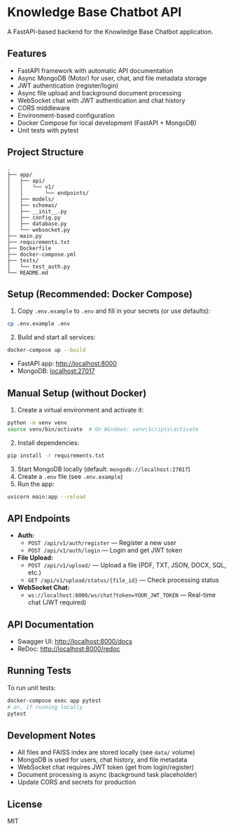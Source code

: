 # Knowledge Base Chatbot API

A FastAPI-based backend for the Knowledge Base Chatbot application.

## Features

- FastAPI framework with automatic API documentation
- Async MongoDB (Motor) for user, chat, and file metadata storage
- JWT authentication (register/login)
- Async file upload and background document processing
- WebSocket chat with JWT authentication and chat history
- CORS middleware
- Environment-based configuration
- Docker Compose for local development (FastAPI + MongoDB)
- Unit tests with pytest

## Project Structure

```
.
├── app/
│   ├── api/
│   │   └── v1/
│   │       └── endpoints/
│   ├── models/
│   ├── schemas/
│   ├── __init__.py
│   ├── config.py
│   ├── database.py
│   └── websocket.py
├── main.py
├── requirements.txt
├── Dockerfile
├── docker-compose.yml
├── tests/
│   └── test_auth.py
└── README.md
```

## Setup (Recommended: Docker Compose)

1. Copy `.env.example` to `.env` and fill in your secrets (or use defaults):
```bash
cp .env.example .env
```

2. Build and start all services:
```bash
docker-compose up --build
```

- FastAPI app: [http://localhost:8000](http://localhost:8000)
- MongoDB: [localhost:27017](mongodb://localhost:27017)

## Manual Setup (without Docker)

1. Create a virtual environment and activate it:
```bash
python -m venv venv
source venv/bin/activate  # On Windows: venv\Scripts\activate
```
2. Install dependencies:
```bash
pip install -r requirements.txt
```
3. Start MongoDB locally (default: `mongodb://localhost:27017`)
4. Create a `.env` file (see `.env.example`)
5. Run the app:
```bash
uvicorn main:app --reload
```

## API Endpoints

- **Auth:**
  - `POST /api/v1/auth/register` — Register a new user
  - `POST /api/v1/auth/login` — Login and get JWT token
- **File Upload:**
  - `POST /api/v1/upload/` — Upload a file (PDF, TXT, JSON, DOCX, SQL, etc.)
  - `GET /api/v1/upload/status/{file_id}` — Check processing status
- **WebSocket Chat:**
  - `ws://localhost:8000/ws/chat?token=YOUR_JWT_TOKEN` — Real-time chat (JWT required)

## API Documentation

- Swagger UI: [http://localhost:8000/docs](http://localhost:8000/docs)
- ReDoc: [http://localhost:8000/redoc](http://localhost:8000/redoc)

## Running Tests

To run unit tests:
```bash
docker-compose exec app pytest
# or, if running locally
pytest
```

## Development Notes

- All files and FAISS index are stored locally (see `data/` volume)
- MongoDB is used for users, chat history, and file metadata
- WebSocket chat requires JWT token (get from login/register)
- Document processing is async (background task placeholder)
- Update CORS and secrets for production

## License

MIT 
